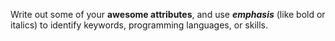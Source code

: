 Write out some of your **awesome attributes**, and use ***emphasis*** (like bold or italics) to identify keywords, programming languages, or skills. 

